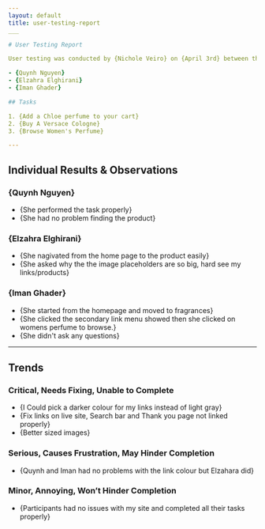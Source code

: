 ```yaml
---
layout: default
title: user-testing-report
___

# User Testing Report

User testing was conducted by {Nichole Veiro} on {April 3rd} between the times of {10:00am} and {11:00pm} with the following participants:

- {Quynh Nguyen}
- {Elzahra Elghirani}
- {Iman Ghader}

## Tasks

1. {Add a Chloe perfume to your cart}
2. {Buy A Versace Cologne}
3. {Browse Women's Perfume}

---
```


## Individual Results & Observations

### {Quynh Nguyen}

- {She performed the task properly}
- {She had no problem finding the product}


### {Elzahra Elghirani}

- {She nagivated from the home page to the product easily}
- {She asked why the the image placeholders are so big, hard see my links/products}

### {Iman Ghader}

- {She started from the homepage and moved to fragrances}
- {She clicked the secondary link menu showed then she clicked on womens perfume to browse.}
- {She didn't ask any questions}

---

## Trends

### Critical, Needs Fixing, Unable to Complete

- {I Could pick a darker colour for my links instead of light gray}
- {Fix links on live site, Search bar and Thank you page not linked properly}
- {Better sized images}

### Serious, Causes Frustration, May Hinder Completion

- {Quynh and Iman had no problems with the link colour but Elzahara did}


### Minor, Annoying, Won’t Hinder Completion

- {Participants had no issues with my site and completed all their tasks properly}

